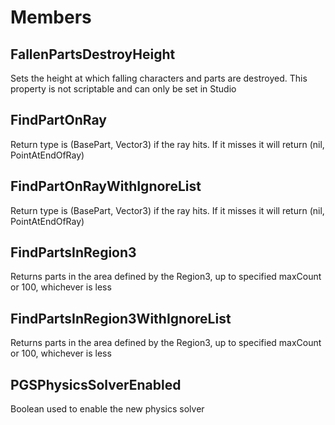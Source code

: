 # Members

## FallenPartsDestroyHeight
Sets the height at which falling characters and parts are destroyed. This property is not scriptable and can only be set in Studio

## FindPartOnRay
Return type is (BasePart, Vector3) if the ray hits.  If it misses it will return (nil, PointAtEndOfRay)

## FindPartOnRayWithIgnoreList
Return type is (BasePart, Vector3) if the ray hits.  If it misses it will return (nil, PointAtEndOfRay)

## FindPartsInRegion3
Returns parts in the area defined by the Region3, up to specified maxCount or 100, whichever is less

## FindPartsInRegion3WithIgnoreList
Returns parts in the area defined by the Region3, up to specified maxCount or 100, whichever is less

## PGSPhysicsSolverEnabled
Boolean used to enable the new physics solver